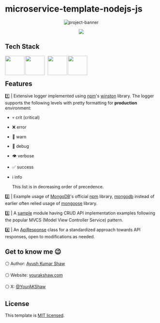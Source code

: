 # microservice-template-nodejs-js

<p align="center">
  <img src="https://i.ibb.co/grL7K5S/microservice-template-nodejs-js-social-preview.png" alt="project-banner">
</p>

<p align="center">
  <a href="https://www.x.com/YourAKShaw"><img src="https://img.shields.io/badge/@YourAKShaw-000000?style=for-the-badge&logo=x&logoColor=white" /></a>
</p>

## Tech Stack

<p align="left">
	<img align="left" src="https://img.icons8.com/color/100/undefined/javascript.png" width="64px"/>
	<img align="left" src="https://img.icons8.com/fluency/100/undefined/node-js.png" width="64px" style="margin-right: 10px;"/>
  <img align="left" src="https://cdn.icon-icons.com/icons2/2699/PNG/512/expressjs_logo_icon_169185.png" width="64px" />
  <img align="left" src="https://img.icons8.com/external-tal-revivo-color-tal-revivo/100/undefined/external-mongodb-a-cross-platform-document-oriented-database-program-logo-color-tal-revivo.png" width="64px" />
</p>

<br />
<br />
<br />

## Features

1️⃣ | Extensive logger implemented using [npm](https://www.npmjs.com/)'s [winston](https://www.npmjs.com/package/winston) library. The logger supports the following levels with pretty formatting for **production** environment:

- 💀 crit (critical)
- ❌ error
- 🚨 warn
- 🐛 debug
- 👁️ verbose
- ✅ success
- ℹ️ info

  This list is in decreasing order of precedence.

2️⃣ | Example usage of [MongoDB](https://www.mongodb.com/)'s official [npm](https://www.npmjs.com/) library, [mongodb](https://www.npmjs.com/package/mongodb) instead of earlier often relied usage of [mongoose](https://www.npmjs.com/package/mongoose) library.

3️⃣ | A [sample](./src/sample/) module having CRUD API implementation examples following the popular MVCS (Model View Controller Service) pattern.

4️⃣ | An [ApiResponse](./src/common/ApiResponse.js) class for a standardized approach towards API responses, open to modifications as needed.

## Get to know me 😉

⚪ Author: [Ayush Kumar Shaw](@YourAKShaw)

⚪ Website: [yourakshaw.com](https://www.yourakshaw.com)

⚪ X: [@YourAKShaw](https://www.x.com/YourAKShaw)

## License

This template is [MIT licensed](./LICENSE).
